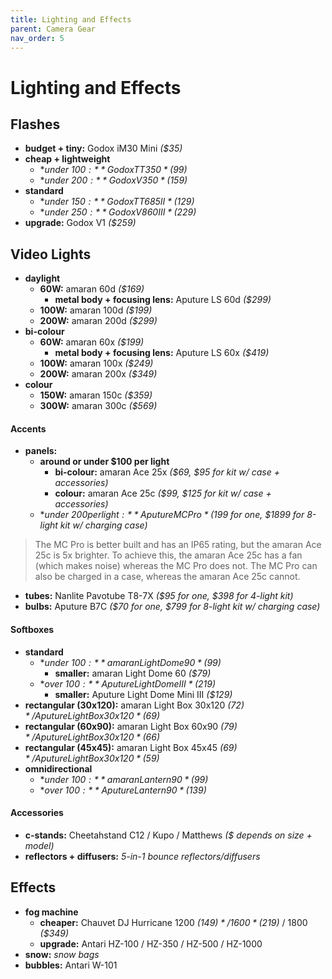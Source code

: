 ```yaml
---
title: Lighting and Effects
parent: Camera Gear
nav_order: 5
---
```

# Lighting and Effects

## Flashes

- **budget + tiny:** Godox iM30 Mini *($35)*
- **cheap + lightweight**
	- **under $100:** Godox TT350 *($99)*
	- **under $200:** Godox V350 *($159)*
- **standard**
	- **under $150:** Godox TT685II *($129)*
	- **under $250:** Godox V860III *($229)*
- **upgrade:** Godox V1 *($259)*

## Video Lights

- **daylight** 
	- **60W:** amaran 60d *($169)*
		- **metal body + focusing lens:** Aputure LS 60d *($299)*
	- **100W:** amaran 100d *($199)*
	- **200W:** amaran 200d *($299)*
- **bi-colour** 
	- **60W:** amaran 60x *($199)*
		- **metal body + focusing lens:** Aputure LS 60x *($419)*
	- **100W:** amaran 100x *($249)*
	- **200W:** amaran 200x *($349)*
- **colour** 
	- **150W:** amaran 150c *($359)*
	- **300W:** amaran 300c *($569)*

#### Accents

- **panels:** 
	- **around or under $100 per light** 
		- **bi-colour:** amaran Ace 25x *($69, $95 for kit w/ case + accessories)*
		- **colour:** amaran Ace 25c *($99, $125 for kit w/ case + accessories)*
	- **under $200 per light:** Aputure MC Pro *($199 for one, $1899 for 8-light kit w/ charging case)*

> The MC Pro is better built and has an IP65 rating, but the amaran Ace 25c is 5x brighter. To achieve this, the amaran Ace 25c has a fan (which makes noise) whereas the MC Pro does not. The MC Pro can also be charged in a case, whereas the amaran Ace 25c cannot.

- **tubes:** Nanlite Pavotube T8-7X *($95 for one, $398 for 4-light kit)*
- **bulbs:** Aputure B7C *($70 for one, $799 for 8-light kit w/ charging case)*

#### Softboxes

- **standard**
	- **under $100:** amaran Light Dome 90 *($99)*
		- **smaller:** amaran Light Dome 60 *($79)*
	- **over $100:** Aputure Light Dome III *($219)*
		- **smaller:** Aputure Light Dome Mini III *($129)*
- **rectangular (30x120):** amaran Light Box 30x120 *($72)* / Aputure Light Box 30x120 *($69)*
- **rectangular (60x90):** amaran Light Box 60x90 *($79)* / Aputure Light Box 30x120 *($66)*
- **rectangular (45x45):** amaran Light Box 45x45 *($69)* / Aputure Light Box 30x120 *($59)*
- **omnidirectional**
	- **under $100:** amaran Lantern 90 *($99)*
	- **over $100:** Aputure Lantern 90 *($139)*


#### Accessories

- **c-stands:** Cheetahstand C12 / Kupo / Matthews *($ depends on size + model)*
- **reflectors + diffusers:** *5-in-1 bounce reflectors/diffusers*

## Effects

- **fog machine** 
	- **cheaper:** Chauvet DJ Hurricane 1200 *($149)* / 1600 *($219)* / 1800 *($349)*
	- **upgrade:** Antari HZ-100 / HZ-350 / HZ-500 / HZ-1000
- **snow:** *snow bags*
- **bubbles:** Antari W-101